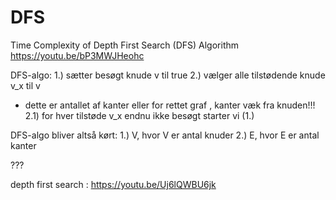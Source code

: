 # DFS

Time Complexity of Depth First Search (DFS) Algorithm
https://youtu.be/bP3MWJHeohc

DFS-algo:
1.) sætter besøgt knude v til true
2.) vælger alle tilstødende knude v_x til v
  - dette er antallet af kanter eller for rettet graf , kanter væk fra knuden!!!
2.1) for hver tilstøde v_x endnu ikke besøgt starter vi (1.)

DFS-algo bliver altså kørt:
1.)  V, hvor V er antal knuder
2.)  E, hvor E er antal kanter

???

depth first search : https://youtu.be/Uj6lQWBU6jk
